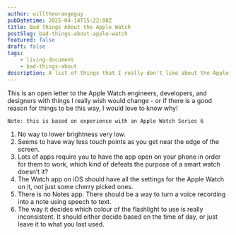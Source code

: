 ```yaml
---
author: willtheorangeguy
pubDatetime: 2025-04-14T15:22:00Z
title: Bad Things About the Apple Watch
postSlug: bad-things-about-apple-watch
featured: false
draft: false
tags:
    - living-document
    - bad-things-about
description: A list of things that I really don't like about the Apple Watch.
---
```


This is an open letter to the Apple Watch engineers, developers, and designers with things I really wish would change - or if there is a good reason for things to be this way, I would love to know why!

```
Note: this is based on experience with an Apple Watch Series 6
```

1. No way to lower brightness very low.
2. Seems to have way less touch points as you get near the edge of the screen.
3. Lots of apps require you to have the app open on your phone in order for them to work, which kind of defeats the purpose of a smart watch doesn’t it?
4. The Watch app on iOS should have all the settings for the Apple Watch on it, not just some cherry picked ones.
5. There is no Notes app. There should be a way to turn a voice recording into a note using speech to text.
6. The way it decides which colour of the flashlight to use is really inconsistent. It should either decide based on the time of day, or just leave it to what you last used.
